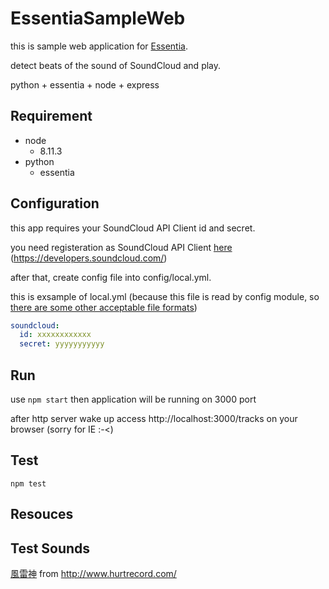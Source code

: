 # EssentiaSampleWeb
this is sample web application for [Essentia](https://github.com/MTG/essentia).

detect beats of the sound of SoundCloud and play.



python + essentia + node + express


Requirement
---------------------------------------
- node
    - 8.11.3
- python
    - essentia


Configuration
---------------------------------------
this app requires your SoundCloud API Client id and secret.

you need registeration as SoundCloud API Client [here](http://soundcloud.com/you/apps/new)
(https://developers.soundcloud.com/)

after that, create config file into config/local.yml.

this is exsample of local.yml (because this file is read by config module, so [there are some other acceptable file formats](https://github.com/lorenwest/node-config/wiki/Configuration-Files))

```yml
soundcloud:
  id: xxxxxxxxxxxx
  secret: yyyyyyyyyyy
```



Run
---------------------------------------
use ```npm start``` then application will be running on 3000 port

after http server wake up access http://localhost:3000/tracks on your browser (sorry for IE :-<)


Test
---------------------------------------
```npm test```


Resouces
----------------------------------------

## Test Sounds
[風雷神](http://www.hurtrecord.com/bgm/17/fooraijin.html) from http://www.hurtrecord.com/
